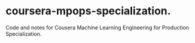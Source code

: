 # coursera-mpops-specialization.
Code and notes for Cousera Machine Learning Engineering for Production Specialization.
